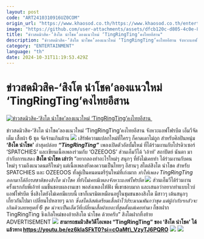 ```yaml
---
layout: post
code: "ART2410310916UZ0COM"
origin_url: "https://www.khaosod.co.th/https://www.khaosod.co.th/entertainment/news_9482534"
image: "https://github.com/user-attachments/assets/dfcb120c-d805-4c0e-8a16-82964db93749"
title: "ข่าวสดมิวสิค-‘สิงโต นำโชค’ลองแนวใหม่ ‘TingRingTing’คงไทยอีสาน"
description: "ข่าวสดมิวสิค-‘สิงโต นำโชค’ลองแนวใหม่ ‘TingRingTing’คงไทยอีสาน จังหวะแอฟโฟรบีต เอ็มวีจัดเต็ม เสื้อผ้า 6 ชุด  จัดจ้านเกินต้าน"
category: "ENTERTAINMENT"
language: "th"
date: 2024-10-31T11:19:53.429Z
---
```


# ข่าวสดมิวสิค-‘สิงโต นำโชค’ลองแนวใหม่ ‘TingRingTing’คงไทยอีสาน

[![ข่าวสดมิวสิค-‘สิงโต นำโชค’ลองแนวใหม่ ‘TingRingTing’คงไทยอีสาน ](https://www.khaosod.co.th/wpapp/uploads/2024/10/sing.jpg "ข่าวสดมิวสิค-‘สิงโต นำโชค’ลองแนวใหม่ ‘TingRingTing’คงไทยอีสาน ")](https://www.khaosod.co.th/wpapp/uploads/2024/10/sing.jpg)

ข่าวสดมิวสิค-‘สิงโต นำโชค’ลองแนวใหม่ ‘TingRingTing’คงไทยอีสาน จังหวะแอฟโฟรบีต เอ็มวีจัดเต็ม เสื้อผ้า 6 ชุด จัดจ้านเกินต้าน
![](https://www.khaosod.co.th/wpapp/uploads/2024/10/IMG_2524.jpeg)
เสิร์ฟความแปลกใหม่ที่ใครๆ ก็คาดเดาไม่ถูก สำหรับศิลปินหนุ่ม **‘สิงโต นำโชค’** ล่าสุดปล่อย _**“TingRingTing”**_ เพลงเปิดตัวอัลบั้มใหม่ ที่ได้ร่วมงานกับโปรดิวเซอร์ ‘SPATCHIES’ และเขียนเนื้อเพลงร่วมกับ ‘OZEEOOS’ ส่วนเอ็มวีได้ ‘เอ้าท์’ สถาปัตย์ นันตา มากำกับการแสดง
**สิงโต นำโชค เล่าว่า** “อยากลองทำอะไรใหม่ๆ สนุกๆ ที่ยังไม่เคยทำ ได้ร่วมงานกับคนใหม่ๆ รวมถึงแนวดนตรีใหม่ๆ แต่เนื้อเพลงยังคงความเป็นไทยๆ อีสานๆ สไตล์สิงโต นำโชค สำหรับ SPATCHIES และ OZEEOOS ทั้งคู่เป็นคนดนตรีรุ่นใหม่ที่เก่งมาก _ทำให้เพลง TingRingTing ออกมาได้อีกรสชาติของสิงโต นำโชค ที่ยังไม่เคยมีเพลงจังหวะแอฟโฟรบีต_
![](https://www.khaosod.co.th/wpapp/uploads/2024/10/page-15.jpg)
ส่วนเอ็มวีได้ร่วมงานครั้งแรกกับพี่เอ้าท์ ผมชื่นชอบผลงานเขา พอส่งเพลงให้ฟัง พี่เขาชอบมาก และเสนอว่าอยากทำแบบไวบ์แอฟโฟรบีต ซึ่งสิงโตยังไม่เคยมีแบบนี้ เขาก็เนรมิตเหมือนอยู่ในชุมชนของสิงโต มีสาวๆ เต้นสนุกๆ เกี้ยวกันไปมา เปลี่ยนไปหลายๆ ฉาก _ซึ่งสไตลิสต์เตรียมเสื้อผ้าไว้ประมาณพันกว่าชุด แต่ผู้กำกับฯกลัวจะเกินคิวเลยหยุดที่ 6 ชุด น่าจะเป็นเอ็มวีที่เปลี่ยนเสื้อผ้าเยอะที่สุดตั้งแต่เคยทำมา_ ก็ขอฝาก TingRingTing ซิงเกิลใหม่ของอ้ายสิงโต นำโชค ด้วยครับ” สิงโตฝากทิ้งท้าย
ADVERTISEMENT
![](https://www.khaosod.co.th/wpapp/uploads/2024/10/IMG_2528.jpeg)
**สามารถชมมิวสิควิดีโอเพลง “TingRingTing” ของ ‘สิงโต นำโชค’ ได้แล้วทาง https://youtu.be/ez6kIaSFkT0?si=cOaMt\_VzyTJ6PQRO**
![](https://www.khaosod.co.th/wpapp/uploads/2024/10/IMG_2527.jpeg)
![](https://www.khaosod.co.th/wpapp/uploads/2024/10/IMG_2529.jpeg)